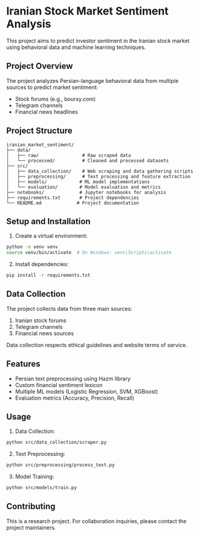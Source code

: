 # Iranian Stock Market Sentiment Analysis

This project aims to predict investor sentiment in the Iranian stock market using behavioral data and machine learning techniques.

## Project Overview

The project analyzes Persian-language behavioral data from multiple sources to predict market sentiment:
- Stock forums (e.g., boursy.com)
- Telegram channels
- Financial news headlines

## Project Structure

```
iranian_market_sentiment/
├── data/
│   ├── raw/                # Raw scraped data
│   └── processed/          # Cleaned and processed datasets
├── src/
│   ├── data_collection/    # Web scraping and data gathering scripts
│   ├── preprocessing/      # Text processing and feature extraction
│   ├── models/            # ML model implementations
│   └── evaluation/        # Model evaluation and metrics
├── notebooks/             # Jupyter notebooks for analysis
├── requirements.txt       # Project dependencies
└── README.md             # Project documentation
```

## Setup and Installation

1. Create a virtual environment:
```bash
python -m venv venv
source venv/bin/activate  # On Windows: venv\Scripts\activate
```

2. Install dependencies:
```bash
pip install -r requirements.txt
```

## Data Collection

The project collects data from three main sources:
1. Iranian stock forums
2. Telegram channels
3. Financial news sources

Data collection respects ethical guidelines and website terms of service.

## Features

- Persian text preprocessing using Hazm library
- Custom financial sentiment lexicon
- Multiple ML models (Logistic Regression, SVM, XGBoost)
- Evaluation metrics (Accuracy, Precision, Recall)

## Usage

1. Data Collection:
```bash
python src/data_collection/scraper.py
```

2. Text Preprocessing:
```bash
python src/preprocessing/process_text.py
```

3. Model Training:
```bash
python src/models/train.py
```


## Contributing

This is a research project. For collaboration inquiries, please contact the project maintainers.


